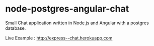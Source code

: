 # node-postgres-angular-chat

Small Chat application written in Node.js and Angular with a postgres database.

Live Example : http://express--chat.herokuapp.com
